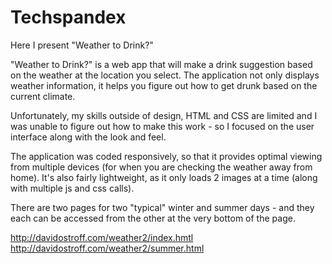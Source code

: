 Techspandex
===========

Here I present "Weather to Drink?"

"Weather to Drink?" is a web app that will make a drink suggestion based on the weather at the location you select. The application not only displays weather information, it helps you figure out how to get drunk based on the current climate.

Unfortunately, my skills outside of design, HTML and CSS are limited and I was unable to figure out how to make this work - so I focused on the user interface along with the look and feel.

The application was coded responsively, so that it provides optimal viewing from multiple devices (for when you are checking the weather away from home). It's also fairly lightweight, as it only loads 2 images at a time (along with multiple js and css calls). 

There are two pages for two "typical" winter and summer days - and they each can be accessed from the other at the very bottom of the page.

http://davidostroff.com/weather2/index.hmtl
http://davidostroff.com/weather2/summer.html
